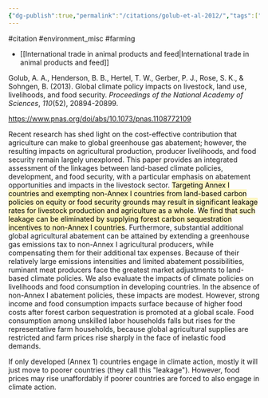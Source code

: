 ```yaml
---
{"dg-publish":true,"permalink":"/citations/golub-et-al-2012/","tags":["#citation","#environment_misc","#farming"],"created":"2025-10-23T17:42:45.713+01:00","updated":"2025-10-23T18:06:08.896+01:00"}
---
```


#citation #environment_misc #farming 

- [[International trade in animal products and feed\|International trade in animal products and feed]]

Golub, A. A., Henderson, B. B., Hertel, T. W., Gerber, P. J., Rose, S. K., & Sohngen, B. (2013). Global climate policy impacts on livestock, land use, livelihoods, and food security. _Proceedings of the National Academy of Sciences_, _110_(52), 20894-20899.

https://www.pnas.org/doi/abs/10.1073/pnas.1108772109

Recent research has shed light on the cost-effective contribution that agriculture can make to global greenhouse gas abatement; however, the resulting impacts on agricultural production, producer livelihoods, and food security remain largely unexplored. This paper provides an integrated assessment of the linkages between land-based climate policies, development, and food security, with a particular emphasis on abatement opportunities and impacts in the livestock sector. <mark style="background: #FFF3A3A6;">Targeting Annex I countries and exempting non-Annex I countries from land-based carbon policies on equity or food security grounds may result in significant leakage rates for livestock production and agriculture as a whole</mark>. <mark style="background: #FFF3A3A6;">We find that such leakage can be eliminated by supplying forest carbon sequestration incentives to non-Annex I countries</mark>. Furthermore, substantial additional global agricultural abatement can be attained by extending a greenhouse gas emissions tax to non-Annex I agricultural producers, while compensating them for their additional tax expenses. Because of their relatively large emissions intensities and limited abatement possibilities, ruminant meat producers face the greatest market adjustments to land-based climate policies. We also evaluate the impacts of climate policies on livelihoods and food consumption in developing countries. In the absence of non-Annex I abatement policies, these impacts are modest. However, strong income and food consumption impacts surface because of higher food costs after forest carbon sequestration is promoted at a global scale. Food consumption among unskilled labor households falls but rises for the representative farm households, because global agricultural supplies are restricted and farm prices rise sharply in the face of inelastic food demands.


If only developed (Annex 1) countries engage in climate action, mostly it will just move to poorer countries (they call this "leakage"). However, food prices may rise unaffordably if poorer countries are forced to also engage in climate action.